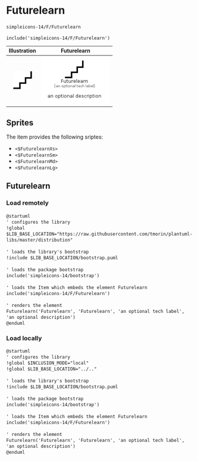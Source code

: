# Futurelearn


```text
simpleicons-14/F/Futurelearn
```

```text
include('simpleicons-14/F/Futurelearn')
```



| Illustration | Futurelearn |
| :---: | :---: |
| ![illustration for Illustration](../../simpleicons-14/F/Futurelearn.png) | ![illustration for Futurelearn](../../simpleicons-14/F/Futurelearn.Local.png) |



## Sprites
The item provides the following sriptes:

- `<$FuturelearnXs>`
- `<$FuturelearnSm>`
- `<$FuturelearnMd>`
- `<$FuturelearnLg>`





## Futurelearn

### Load remotely
```plantuml
@startuml
' configures the library
!global $LIB_BASE_LOCATION="https://raw.githubusercontent.com/tmorin/plantuml-libs/master/distribution"

' loads the library's bootstrap
!include $LIB_BASE_LOCATION/bootstrap.puml

' loads the package bootstrap
include('simpleicons-14/bootstrap')

' loads the Item which embeds the element Futurelearn
include('simpleicons-14/F/Futurelearn')

' renders the element
Futurelearn('Futurelearn', 'Futurelearn', 'an optional tech label', 'an optional description')
@enduml
```

### Load locally
```plantuml
@startuml
' configures the library
!global $INCLUSION_MODE="local"
!global $LIB_BASE_LOCATION="../.."

' loads the library's bootstrap
!include $LIB_BASE_LOCATION/bootstrap.puml

' loads the package bootstrap
include('simpleicons-14/bootstrap')

' loads the Item which embeds the element Futurelearn
include('simpleicons-14/F/Futurelearn')

' renders the element
Futurelearn('Futurelearn', 'Futurelearn', 'an optional tech label', 'an optional description')
@enduml
```

